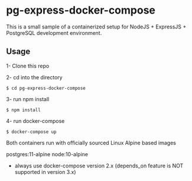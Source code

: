 # pg-express-docker-compose

This is a small sample of a containerized setup for NodeJS + ExpressJS + PostgreSQL development environment.

## Usage

1- Clone this repo

2- cd into the directory 

`$ cd pg-express-docker-compose` 

3- run npm install

`$ npm install`

4- run docker-compose

`$ docker-compose up`

Both containers run with officially sourced Linux Alpine based images

postgres:11-alpine
node:10-alpine

- always use docker-compose version 2.x (depends_on feature is NOT supported in version 3.x)
